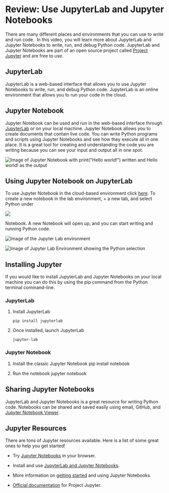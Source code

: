 # Review: Use JupyterLab and Jupyter Notebooks

There are many different places and environments that you can use to write and run code.  In this video, you will learn more about JupyterLab and Jupyter Notebooks to write, run, and debug Python code. JupyterLab and Jupyter Notebooks are part of an open source project called [Project Jupyter](https://jupyter.org/) and are free to use. 

## **JupyterLab**

JupyterLab is a web-based interface that allows you to use Jupyter Notebooks to write, run, and debug Python code. JupyterLab is an online environment that allows you to run your code in the cloud. 

## **Jupyter Notebook**

Jupyter Notebook can be used and run in the web-based interface through [JupyterLab](https://jupyter.org/try-jupyter/lab/) or on your local machine. Jupyter Notebook allows you to create documents that contain live code. You can write Python programs and scripts using Jupyter Notebooks and see how they execute all in one place. It is a great tool for creating and understanding the code you are writing because you can see your input and output all in one spot. 

![Image of Jupyter Notebook with print("Hello world!") written and Hello world! as the output](https://d3c33hcgiwev3.cloudfront.net/imageAssetProxy.v1/-TVX6VaRQLa26jKP0TJVYw_51eb060e35604305a97f78c7ee6817f1_RQMdVgZ6_PYaHec-ci2JgLDLSEMrT4z37xmTu364hVahZHKsUqKTGaiNXed0wfp0pEhtKnId_hFispyxyVqdtqxFUduHE_ZpkQkqrcM--P-QzkyLD2pz6rDi-k5k0IWP69yx3hLxGoDp6fxdQDdlaLMMMXhfIKq-IEOiCs--nCYzVBILR-1YU3AACaKPqnxBPZQhkh1xr20SlQAPTJPXYv0UmFK5L3_IWYgHTQ?expiry=1705536000000&hmac=q1omxBLkpH8EZAHuOJ1aZ6umVyFEdM7P6jMPmW0bOfU)

## **Using Jupyter Notebook on JupyterLab**

To use Jupyter Notebook in the cloud-based environment click [here](https://jupyter.org/try-jupyter/lab/?path=notebooks%2FIntro.ipynb). To create a new notebook in the lab environment, + a new tab, and select Python under

![](https://d3c33hcgiwev3.cloudfront.net/imageAssetProxy.v1/z3ds5ckhRhOH-1SX__DBww_08e47074773e4a36b6179a6f1d0658f1_GnlFYX90EFsVPEz3VEtzLP_uGRbKdTPot0jPNTU7gGMec6zH1S9bEXfyaEkjVEFu8CSGrincvhSS-3FcHzmFupQISXfuzMFEnRPbK6dViA2OkiNgaqTvrKMf4x-ngwxqihTTuELnGBx1uJoLlwMDzQnc0qit1bGMVPYOph9bFs8gLhZ2ZqWPZlVb_gUUepi5yg-h3Dc06XfV3w8OOIYf_robeV3RdHHLqKhbtA?expiry=1705536000000&hmac=pJZUuy6Z_wJEnR09655V7v4UzRe2Bd-0YHrv9EUyq1Y)

Notebook. A new Notebook will open up, and you can start writing and running Python code. 

![Image of the Jupyter Lab environment](https://d3c33hcgiwev3.cloudfront.net/imageAssetProxy.v1/mrY52Hx_RX6z0wR7j_7GzA_5f314374adb34d058e854462f79f18f1_sZsWUGHul7KJ-s0tMdTigcu5ALtDxfCd9F38Mx0axbW5pwmvvLq5ItFGLC6rxzcXKvhHGeDctk87Elg7YgT24QdJfeEa1FzbsHYZnFtULmXQfXNP2u-8IwLzMEy3xuxiei-iNRJ8tVYEnZoDEwcCcsMsFeRZM9e1VSahTqzt_HSvnIqTQI2SQglMLv7rmJW5ZeEB3ZCWRkAAIQCCBeRnYJfG-5zUyPphKY4bcQ?expiry=1705536000000&hmac=ULd-updsJ9lAHEeqJ0A0Hn2ZlnK4luvuSixyj4jYZJk)

![Image of Jupyter Lab Environment showing the Python selection](https://d3c33hcgiwev3.cloudfront.net/imageAssetProxy.v1/z70Zf6wgQrmheYMWehSg2Q_e08e86292d154267914be36bb03a9ef1_kqKwyo7V9UR6NNl9ZV-oWofqcxYj6YCZ3tSA0YN-5c0phH9dnflbWFPFUOMpv-1YbeGNUDc8aWOFX4NnO3aW-YVWX7uuI23sgtYOZHW_yIgFYDr7PKkk8t9Dr_l_F57pPpE_W-XreYDZOOc_JvIb7iCKfBQyLD4nMd48tOjj8nMFQCdoPxv6PnunDDTXIw94hW6vnPGpaMWcdWX3EUanD3XCVWCT9FM63ABJFQ?expiry=1705536000000&hmac=a_UvFKdXxqhAS8TGa-PBaj0YbVnKrtJOKoDKjp7vKLo)

## **Installing Jupyter**

If you would like to install JupyterLab and Jupyter Notebooks on your local machine you can do this by using the pip command from the Python terminal command-line.

### **JupyterLab**

1. Install JupyterLab 
   
   `pip install jupyterlab`

2. Once installed, launch JupyterLab 
   
   `jupyter-lab`

### **Jupyter Notebook**

1. Install the classic Jupyter Notebook pip install notebook

2. Run the notebook jupyter notebook

## **Sharing Jupyter Notebooks**

JupyterLab and Jupyter Notebooks is a great resource for writing Python code. Notebooks can be shared and saved easily using email, GitHub, and [Jupyter Notebook Viewer](https://nbviewer.org/). 

## **Jupyter Resources**

There are tons of Jupyter resources available. Here is a list of some great ones to help you get started!

- Try [Jupyter Notebooks](https://docs.jupyter.org/en/latest/start/index.html) in your browser.

- Install and use [JupyterLab and Jupyter Notebooks](https://docs.jupyter.org/en/latest/install.html).

- More information on [getting started](https://jupyter-notebook-beginner-guide.readthedocs.io/en/latest/what_is_jupyter.html) and using Jupyter Notebooks. 

- [Official documentation](https://docs.jupyter.org/en/latest/) for Project Jupyter.
